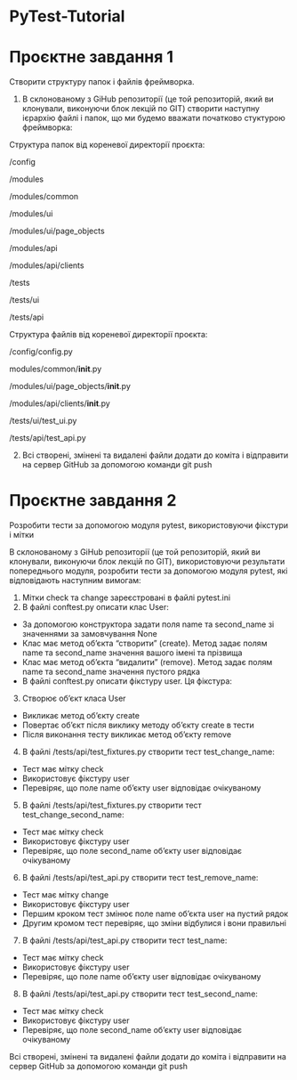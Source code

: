 # PyTest-Tutorial

<h1>Проєктне завдання 1</h1>

Створити структуру папок і файлів фреймворка.

1. В склонованому з GiHub репозиторії (це той репозиторій, який ви клонували, виконуючи блок лекцій по GIT) створити наступну ієрархію файлі і папок, що ми будемо вважати початково стуктурою фреймворка:

Структура папок від кореневої директорії проєкта:

/config

/modules

 /modules/common

/modules/ui

/modules/ui/page_objects

/modules/api

/modules/api/clients

/tests

/tests/ui

/tests/api

Структура файлів від кореневої директорії проєкта:

/config/config.py

modules/common/__init__.py

/modules/ui/page_objects/__init__.py

/modules/api/clients/__init__.py

/tests/ui/test_ui.py

/tests/api/test_api.py

2. Всі створені, змінені та видалені файли додати до коміта і відправити на сервер GitHub за допомогою команди git push

<h1>Проєктне завдання 2</h1>

Розробити тести за допомогою модуля pytest, використовуючи фікстури і мітки

В склонованому з GiHub репозиторії (це той репозиторій, який ви клонували, виконуючи блок лекцій по GIT), використовуючи результати попереднього модуля, розробити тести за допомогою модуля pytest, які відповідають наступним вимогам:

1. Мітки check та change зареєстровані в файлі pytest.ini
2. В файлі conftest.py описати клас User:
  - За допомогою конструктора задати поля name та second_name зі значеннями за замовчування None
  - Клас має метод об’єкта “створити” (create). Метод задає полям name та second_name значення вашого імені та прізвища
  - Клас має метод об’єкта “видалити” (remove). Метод задає полям name та second_name значення пустого рядка
  - В файлі conftest.py описати фікстуру user. Ця фікстура:
3. Створює об’єкт класа User
  - Викликає метод об’єкту create
  - Повертає об’єкт після виклику методу об’єкту create в тести
  - Після виконання тесту викликає метод об’єкту remove
4. В файлі /tests/api/test_fixtures.py створити тест test_change_name:
  - Тест має мітку check
  - Використовує фікстуру user
  - Перевіряє, що поле name об’єкту user відповідає очікуваному
5. В файлі /tests/api/test_fixtures.py створити тест test_change_second_name:
  - Тест має мітку check
  - Використовує фікстуру user
  - Перевіряє, що поле second_name об’єкту user відповідає очікуваному
6. В файлі /tests/api/test_api.py створити тест test_remove_name:
  - Тест має мітку change
  - Використовує фікстуру user
  - Першим кроком тест змінює поле name об’єкта user на пустий рядок
  - Другим кромом тест перевіряє, що зміни відбулися і вони правильні
7. В файлі /tests/api/test_api.py створити тест test_name:
  - Тест має мітку check
  - Використовує фікстуру user
  - Перевіряє, що поле name об’єкту user відповідає очікуваному
8. В файлі /tests/api/test_api.py створити тест test_second_name:
  - Тест має мітку check
  - Використовує фікстуру user
  - Перевіряє, що поле second_name об’єкту user відповідає очікуваному

Всі створені, змінені та видалені файли додати до коміта і відправити на сервер GitHub за допомогою команди git push
